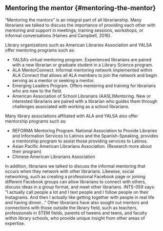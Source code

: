 ## Mentoring the mentor {#mentoring-the-mentor}

“Mentoring the mentors” is an integral part of all librarianship. Many librarians we talked to discuss the importance of providing each other with mentoring and support in meetings, training sessions, workshops, or informal conversations (Haines and Campbell, 2016).

Library organizations such as American Libraries Association and YALSA offer mentoring programs such as:

*   YALSA’s virtual mentoring program. Experienced librarians are paired with a new librarian or graduate student in a Library Science program.
*   ALA MentorConnect. Informal mentoring network implemented within ALA Connect that allows all ALA members to join the network and begin serving as a mentor or seeking a mentor.
*   Emerging Leaders Program. Offers mentoring and training for librarians who are new to the field.
*   American Association of School Librarians (AASL)Mentoring. New or interested librarians are paired with a librarian who guides them through challenges associated with working as a school librarians.

Many library associations affiliated with ALA and YALSA also offer mentorship programs such as:

*   REFORMA Mentoring Program. National Association to Provide Libraries and Information Services to Latinos and the Spanish-Speaking, provides a mentorship program to assist those providing services to Latinos.
*   Asian Pacific American Librarians Association. (Research more about their program)
*   Chinese American Librarians Association

In addition, librarians we talked to discuss the informal mentoring that occurs when they network with other librarians. Likewise, social networking, such as creating a professional Facebook page or joining different Facebook groups can allow librarians to connect with others, discuss ideas in a group format, and meet other librarians. INTS-059 says: “I actually call people a lot and I text people and I follow people on their Instagrams. And then I actually like getting together with people in real life and having dinner…” Other librarians have also sought out mentors and connections with those outside the library field, such as teachers, professionals in STEM fields, parents of tweens and teens, and faculty within library schools, who provide unique insight from other areas of expertise.